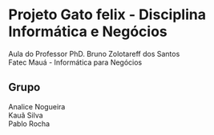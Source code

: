 # Projeto Gato felix  - Disciplina Informática e Negócios
Aula do Professor PhD. Bruno Zolotareff dos Santos <br>
Fatec Mauá - Informática para Negócios

## Grupo
Analice Nogueira <br>
Kauã Silva <br>
Pablo Rocha <br>
